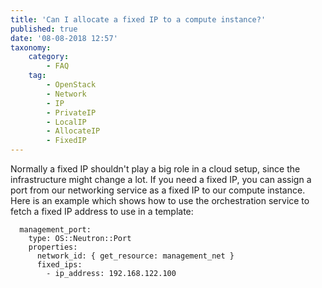 ```yaml
---
title: 'Can I allocate a fixed IP to a compute instance?'
published: true
date: '08-08-2018 12:57'
taxonomy:
    category:
        - FAQ
    tag:
        - OpenStack
        - Network
        - IP
        - PrivateIP
        - LocalIP
        - AllocateIP
        - FixedIP
---
```


Normally a fixed IP shouldn't play a big role in a cloud setup, since the infrastructure might change a lot.
If you need a fixed IP, you can assign a port from our networking service as a fixed IP to our compute instance. Here is an example which shows how to use the orchestration service to fetch a fixed IP address to use in a template:

```plain
  management_port:
    type: OS::Neutron::Port
    properties:
      network_id: { get_resource: management_net }
      fixed_ips:
        - ip_address: 192.168.122.100
```